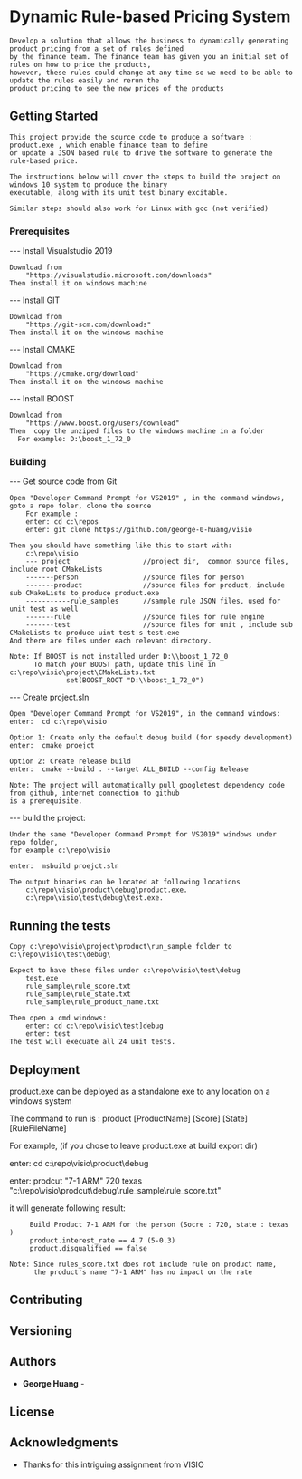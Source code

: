 # Dynamic Rule-based Pricing System

    Develop a solution that allows the business to dynamically generating product pricing from a set of rules defined 
    by the finance team. The finance team has given you an initial set of rules on how to price the products, 
    however, these rules could change at any time so we need to be able to update the rules easily and rerun the 
    product pricing to see the new prices of the products

## Getting Started

    This project provide the source code to produce a software : product.exe , which enable finance team to define 
    or update a JSON based rule to drive the software to generate the rule-based price. 

    The instructions below will cover the steps to build the project on windows 10 system to produce the binary 
    executable, along with its unit test binary excitable.
    
    Similar steps should also work for Linux with gcc (not verified) 

	
### Prerequisites


--- Install Visualstudio 2019

    Download from
        "https://visualstudio.microsoft.com/downloads"       
    Then install it on windows machine
    
--- Install GIT

    Download from
        "https://git-scm.com/downloads"
    Then install it on the windows machine

--- Install CMAKE

    Download from
        "https://cmake.org/download"
    Then install it on the windows machine
	
--- Install BOOST

    Download from
        "https://www.boost.org/users/download"
    Then  copy the unziped files to the windows machine in a folder
	  For example: D:\boost_1_72_0
	

 
### Building


--- Get source code from Git

    Open "Developer Command Prompt for VS2019" , in the command windows, goto a repo foler, clone the source
        For example :
        enter: cd c:\repos
        enter: git clone https://github.com/george-0-huang/visio 
        
    Then you should have something like this to start with:
        c:\repo\visio   
        --- project                  //project dir,  common source files, include root CMakeLists
        -------person                //source files for person
        -------product               //source files for product, include sub CMakeLists to produce product.exe
        -----------rule_samples      //sample rule JSON files, used for unit test as well
        -------rule                  //source files for rule engine
        -------test                  //source files for unit , include sub CMakeLists to produce uint test's test.exe
    And there are files under each relevant directory.

    Note: If BOOST is not installed under D:\\boost_1_72_0
          To match your BOOST path, update this line in c:\repo\visio\project\CMakeLists.txt 
    		      set(BOOST_ROOT "D:\\boost_1_72_0")
            

--- Create project.sln

    Open "Developer Command Prompt for VS2019", in the command windows:
    enter:  cd c:\repo\visio 

    Option 1: Create only the default debug build (for speedy development)
    enter:  cmake proejct

    Option 2: Create release build
    enter:  cmake --build . --target ALL_BUILD --config Release

    Note: The project will automatically pull googletest dependency code from github, internet connection to github 
    is a prerequisite.
   
--- build the project:

    Under the same "Developer Command Prompt for VS2019" windows under repo folder, 
    for example c:\repo\visio 
    
    enter:  msbuild proejct.sln 

    The output binaries can be located at following locations
        c:\repo\visio\product\debug\product.exe. 
        c:\repo\visio\test\debug\test.exe. 

## Running the tests

    Copy c:\repo\visio\project\product\run_sample folder to c:\repo\visio\test\debug\
    
    Expect to have these files under c:\repo\visio\test\debug
        test.exe
        rule_sample\rule_score.txt
        rule_sample\rule_state.txt
        rule_sample\rule_product_name.txt

    Then open a cmd windows:
        enter: cd c:\repo\visio\test]debug
        enter: test 
    The test will execuate all 24 unit tests.


## Deployment

   product.exe can be deployed as a standalone exe to any location on a windows system

   The command to run is : product [ProductName] [Score] [State] [RuleFileName]

   For example, (if you chose to leave product.exe at build export dir)
   
   
   enter: cd c:\repo\visio\product\debug
   
   enter: prodcut "7-1 ARM" 720 texas "c:\repo\visio\prodcut\debug\rule_sample\rule_score.txt" 
   
   it will generate following result:
   
   
         Build Product 7-1 ARM for the person (Socre : 720, state : texas )
         product.interest_rate == 4.7 (5-0.3)
         product.disqualified == false

    Note: Since rules_score.txt does not include rule on product name, 
          the product's name "7-1 ARM" has no impact on the rate

## Contributing

## Versioning

## Authors

* **George Huang** -


## License


## Acknowledgments

* Thanks for this intriguing assignment from VISIO
